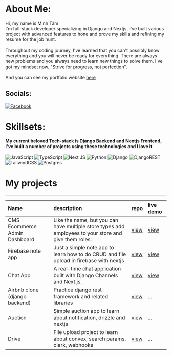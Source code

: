 # About Me:
Hi, my name is Minh Tâm 
    <br>
I'm full-stack developer specializing in Django and Nextjs, I've built various project with advanced features to hone and prove my skills and refining my resume for the job hunt.
    <br>
    <br>
Throughout my coding journey, I've learned that you can't possibly know everything and you will never be ready for everything. There are always new problems and you always need to learn new things to solve them. I've got my mindset now. "Strive for progress, not perfection".
<br>
<br>
And you can see my portfolio website
[here](portfolio-od4ymt0rf-nevalearntocodes-projects.vercel.app)

## Socials:
[![Facebook](https://img.shields.io/badge/Facebook-%231877F2.svg?logo=Facebook&logoColor=white)](https://facebook.com/callme.Neva) 
# Skillsets:
**My current beloved Tech-stack is Django Backend and Nextjs Frontend, I've built a number of projects using these technologies and I love it**
    <br>
    <br>
![JavaScript](https://img.shields.io/badge/javascript-%23323330.svg?style=for-the-badge&logo=javascript&logoColor=%23F7DF1E) 
![TypeScript](https://img.shields.io/badge/typescript-%23007ACC.svg?style=for-the-badge&logo=typescript&logoColor=white) 
![Next JS](https://img.shields.io/badge/Next-black?style=for-the-badge&logo=next.js&logoColor=white) 
![Python](https://img.shields.io/badge/python-3670A0?style=for-the-badge&logo=python&logoColor=ffdd54) 
![Django](https://img.shields.io/badge/django-%23092E20.svg?style=for-the-badge&logo=django&logoColor=white)
![DjangoREST](https://img.shields.io/badge/DJANGO-REST-ff1709?style=for-the-badge&logo=django&logoColor=white&color=ff1709&labelColor=gray) 
![TailwindCSS](https://img.shields.io/badge/tailwindcss-%2338B2AC.svg?style=for-the-badge&logo=tailwind-css&logoColor=white)
![Postgres](https://img.shields.io/badge/postgres-%23316192.svg?style=for-the-badge&logo=postgresql&logoColor=white) 

# My projects
****
| Name                          | description                                                                                           | repo                                                          | live demo                                            |
| :---------------------------- | :---------------------------------------------------------------------------------------------------- | :------------------------------------------------------------ | :--------------------------------------------------- |
| CMS Ecommerce Admin Dashboard | Like the name, but you can have multiple store types add employees to your store and give them roles. | [view](https://github.com/Nevalearntocode/ecommerce-admin)    | [view](https://ecommerce-admin-swart-six.vercel.app) |
| Firebase note app             | Just a simple note app to learn how to do CRUD and file upload in firebase with nextjs                | [view](https://github.com/Nevalearntocode/firebase-noteapp)   | [view](https://note-app-82370.web.app)               |
| Chat App                      | A real-time chat application built with Django Channels and Next.js.                                  | [view](https://github.com/Nevalearntocode/Django-Nextjs-Chat) | [view](https://django-nextjs-chat.vercel.app)        |
| Airbnb clone (django backend) | Practice django rest framework and related libraries                                                  | [view](https://github.com/Nevalearntocode/drf_next_airbnb)    | ...                                                  |
| Auction                       | Simple auction app to learn about notification, drizzle and nextjs                                    | [view](https://github.com/Nevalearntocode/auction-app)        | ...                                                  |
| Drive                         | File upload project to learn about convex, search params, clerk, webhooks                             | [view](https://github.com/Nevalearntocode/file-storage)       | ...                                                  |
